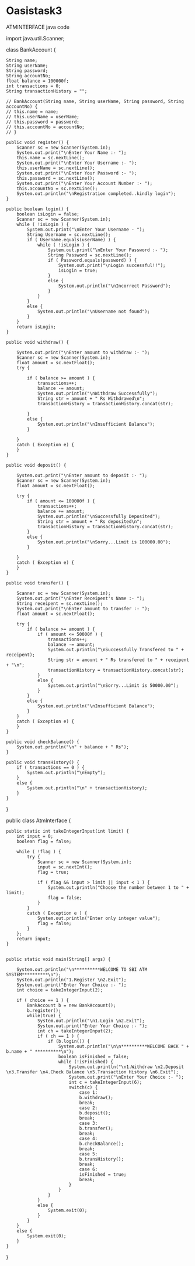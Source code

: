 # Oasistask3
ATMINTERFACE java code

import java.util.Scanner;

class BankAccount {
	
	String name;
	String userName;
	String password;
	String accountNo;
	float balance = 100000f;
	int transactions = 0;
	String transactionHistory = "";
	
	// BankAccount(String name, String userName, String password, String accountNo) {
	// this.name = name;
	// this.userName = userName;
	// this.password = password;
	// this.accountNo = accountNo;
	// }
	
	public void register() {
		Scanner sc = new Scanner(System.in);
		System.out.print("\nEnter Your Name :- ");
		this.name = sc.nextLine();
		System.out.print("\nEnter Your Username :- ");
		this.userName = sc.nextLine();
		System.out.print("\nEnter Your Password :- ");
		this.password = sc.nextLine();
		System.out.print("\nEnter Your Account Number :- ");
		this.accountNo = sc.nextLine();
		System.out.println("\nRegistration completed..kindly login");
	}
	
	public boolean login() {
		boolean isLogin = false;
		Scanner sc = new Scanner(System.in);
		while ( !isLogin ) {
			System.out.print("\nEnter Your Username - ");
			String Username = sc.nextLine();
			if ( Username.equals(userName) ) {
				while ( !isLogin ) {
					System.out.print("\nEnter Your Password :- ");
					String Password = sc.nextLine();
					if ( Password.equals(password) ) {
						System.out.print("\nLogin successful!!");
						isLogin = true;
					}
					else {
						System.out.println("\nIncorrect Password");
					}
				}
			}
			else {
				System.out.println("\nUsername not found");
			}
		}
		return isLogin;
	}
	
	public void withdraw() {
		
		System.out.print("\nEnter amount to withdraw :- ");
		Scanner sc = new Scanner(System.in);
		float amount = sc.nextFloat();
		try {
			
			if ( balance >= amount ) {
				transactions++;
				balance -= amount;
				System.out.println("\nWithdraw Successfully");
				String str = amount + " Rs Withdrawed\n";
				transactionHistory = transactionHistory.concat(str);
				
			}
			else {
				System.out.println("\nInsufficient Balance");
			}
			
		}
		catch ( Exception e) {
		}
	}
	
	public void deposit() {
		
		System.out.print("\nEnter amount to deposit :- ");
		Scanner sc = new Scanner(System.in);
		float amount = sc.nextFloat();
		
		try {
			if ( amount <= 100000f ) {
				transactions++;
				balance += amount;
				System.out.println("\nSuccessfully Deposited");
				String str = amount + " Rs deposited\n";
				transactionHistory = transactionHistory.concat(str);
			}
			else {
				System.out.println("\nSorry...Limit is 100000.00");
			}
			
		}
		catch ( Exception e) {
		}
	}
	
	public void transfer() {
		
		Scanner sc = new Scanner(System.in);
		System.out.print("\nEnter Receipent's Name :- ");
		String receipent = sc.nextLine();
		System.out.print("\nEnter amount to transfer :- ");
		float amount = sc.nextFloat();
		
		try {
			if ( balance >= amount ) {
				if ( amount <= 50000f ) {
					transactions++;
					balance -= amount;
					System.out.println("\nSuccessfully Transfered to " + receipent);
					String str = amount + " Rs transfered to " + receipent + "\n";
					transactionHistory = transactionHistory.concat(str);
				}
				else {
					System.out.println("\nSorry...Limit is 50000.00");
				}
			}
			else {
				System.out.println("\nInsufficient Balance");
			}
		}
		catch ( Exception e) {
		}
	}
	
	public void checkBalance() {
		System.out.println("\n" + balance + " Rs");
	}
	
	public void transHistory() {
		if ( transactions == 0 ) {
			System.out.println("\nEmpty");
		}
		else {
			System.out.println("\n" + transactionHistory);
		}
	}
}


public class AtmInterface {
	
	
	public static int takeIntegerInput(int limit) {
		int input = 0;
		boolean flag = false;
		
		while ( !flag ) {
			try {
				Scanner sc = new Scanner(System.in);
				input = sc.nextInt();
				flag = true;
				
				if ( flag && input > limit || input < 1 ) {
					System.out.println("Choose the number between 1 to " + limit);
					flag = false;
				}
			}
			catch ( Exception e ) {
				System.out.println("Enter only integer value");
				flag = false;
			}
		};
		return input;
	}
	
	
	public static void main(String[] args) {
		
		System.out.println("\n**********WELCOME TO SBI ATM SYSTEM**********\n");
		System.out.println("1.Register \n2.Exit");
		System.out.print("Enter Your Choice :- ");
		int choice = takeIntegerInput(2);
		
		if ( choice == 1 ) {
			BankAccount b = new BankAccount();
			b.register();
			while(true) {
				System.out.println("\n1.Login \n2.Exit");
				System.out.print("Enter Your Choice :- ");
				int ch = takeIntegerInput(2);
				if ( ch == 1 ) {
					if (b.login()) {
						System.out.println("\n\n**********WELCOME BACK " + b.name + " **********\n");
						boolean isFinished = false;
						while (!isFinished) {
							System.out.println("\n1.Withdraw \n2.Deposit \n3.Transfer \n4.Check Balance \n5.Transaction History \n6.Exit");
							System.out.print("\nEnter Your Choice :- ");
							int c = takeIntegerInput(6);
							switch(c) {
								case 1:
								b.withdraw();
								break;
								case 2:
								b.deposit();
								break;
								case 3:
								b.transfer();
								break;
								case 4:
								b.checkBalance();
								break;
								case 5:
								b.transHistory();
								break;
								case 6:
								isFinished = true;
								break;
							}
						}
					}
				}
				else {
					System.exit(0);
				}
			}
		}
		else {
			System.exit(0);
		}	
	}
}	

